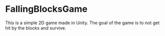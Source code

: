 # FallingBlocksGame
This is a simple 2D game made in Unity. The goal of the game is to not get hit by the blocks and survive.
